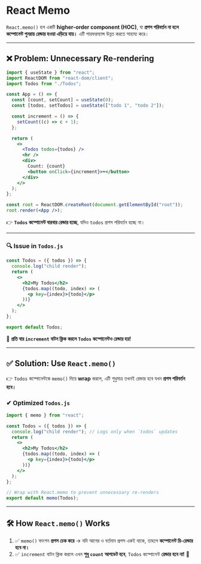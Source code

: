 # React Memo

`React.memo()` হল একটি **higher-order component (HOC)**, যা **প্রপস পরিবর্তন না হলে কম্পোনেন্ট পুনরায় রেন্ডার হওয়া এড়িয়ে যায়।** এটি পারফরম্যান্স উন্নত করতে সাহায্য করে।  

---

## ❌ **Problem: Unnecessary Re-rendering**  

```jsx
import { useState } from "react";
import ReactDOM from "react-dom/client";
import Todos from "./Todos";

const App = () => {
  const [count, setCount] = useState(0);
  const [todos, setTodos] = useState(["todo 1", "todo 2"]);

  const increment = () => {
    setCount((c) => c + 1);
  };

  return (
    <>
      <Todos todos={todos} />
      <hr />
      <div>
        Count: {count}
        <button onClick={increment}>+</button>
      </div>
    </>
  );
};

const root = ReactDOM.createRoot(document.getElementById("root"));
root.render(<App />);
```

👉 **`Todos` কম্পোনেন্ট বারবার রেন্ডার হচ্ছে**, যদিও `todos` প্রপস পরিবর্তন হচ্ছে না।  

---

### **🔍 Issue in `Todos.js`**
```jsx
const Todos = ({ todos }) => {
  console.log("child render");
  return (
    <>
      <h2>My Todos</h2>
      {todos.map((todo, index) => (
        <p key={index}>{todo}</p>
      ))}
    </>
  );
};

export default Todos;
```
📌 **প্রতি বার `increment` বাটন ক্লিক করলে `Todos` কম্পোনেন্টও রেন্ডার হয়!**  

---

## ✅ **Solution: Use `React.memo()`**  

👉 `Todos` কম্পোনেন্টকে `memo()` দিয়ে **wrap** করলে, এটি শুধুমাত্র তখনই রেন্ডার হবে যখন **প্রপস পরিবর্তন হবে।**  

### **✔ Optimized `Todos.js`**
```jsx
import { memo } from "react";

const Todos = ({ todos }) => {
  console.log("child render"); // Logs only when `todos` updates
  return (
    <>
      <h2>My Todos</h2>
      {todos.map((todo, index) => (
        <p key={index}>{todo}</p>
      ))}
    </>
  );
};

// Wrap with React.memo to prevent unnecessary re-renders
export default memo(Todos);
```

---

## 🛠 **How `React.memo()` Works**
1. ✅ `memo()` ফাংশন **প্রপস চেক করে** → যদি আগের ও বর্তমান প্রপস একই থাকে, তাহলে **কম্পোনেন্ট রি-রেন্ডার হবে না।**  
2. ✅ `increment` বাটন ক্লিক করলে এখন **শুধু `count` আপডেট হবে**, `Todos` কম্পোনেন্ট **রেন্ডার হবে না!** 🎯  

